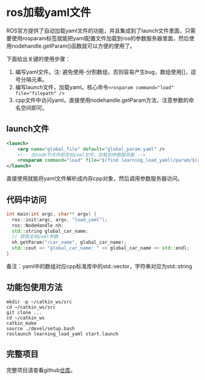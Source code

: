 # ros加载yaml文件

ROS官方提供了自动加载yaml文件的功能，并且集成到了launch文件里面，只需要使用rosparam标签就能把yaml配置文件加载到ros的参数服务器里面，然后使用nodehandle.getParam()函数就可以方便的使用了。

下面给出关键的使用步骤：
1. 编写yaml文件。注: 避免使用-分割数组，否则容易产生bug，数组使用[]，逗号分隔元素。
2. 编写launch文件，加载yaml。核心命令```<rosparam command="load" file="filepath" />```
3. cpp文件中访问yaml。直接使用nodehandle.getParam方法，注意参数的命名空间即可。

## launch文件

```xml
<launch>
	<arg name="global_file" default="global_param.yaml" />
	<!-- 在node节点外部添加yaml文件，加载到参数服务器 -->
	<rosparam command="load" file="$(find learning_load_yaml)/param/$(arg global_file)" />
</launch>
```

直接使用<rosparam command="load" file="file_path" />就能将yaml文件解析成内存cpp对象，然后调用参数服务器访问。

## 代码中访问

```cpp
int main(int argc, char** argv) {
  ros::init(argc, argv, "load_yaml");
  ros::NodeHandle nh;
  std::string global_car_name;
  // 获取全局yaml参数
  nh.getParam("/car_name", global_car_name);
  std::cout << "global_car_name: " << global_car_name << std::endl;
}
```

备注：yaml中的数组对应cpp标准库中的std::vector，字符串对应为std::string

## 功能包使用方法

```shell
mkdir -p ~/catkin_ws/src
cd ~/catkin_ws/src
git clone ...
cd ~/catkin_ws
catkin_make
source ./devel/setup.bash
roslaunch learning_load_yaml start.launch
```
## 完整项目
完整项目请查看github[仓库](https://github.com/LadissonLai/learning_load_yaml)。

